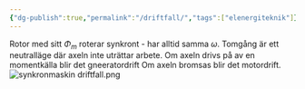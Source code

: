 ```yaml
---
{"dg-publish":true,"permalink":"/driftfall/","tags":["elenergiteknik"]}
---
```



Rotor med sitt $\Phi_m$ roterar synkront - har alltid samma $\omega$. Tomgång är ett neutralläge där axeln inte uträttar arbete. Om axeln drivs på av en momentkälla blir det gneeratordrift Om axeln bromsas blir det motordrift.
![synkronmaskin driftfall.png](/img/user/images/synkronmaskin%20driftfall.png)


